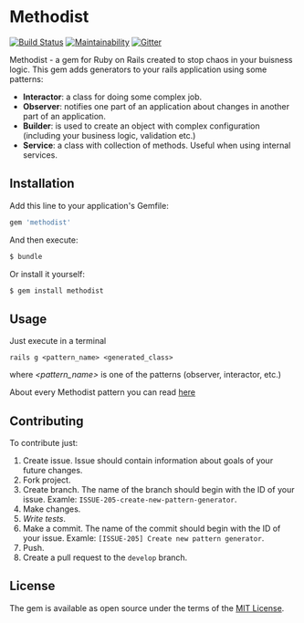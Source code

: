 # Methodist
[![Build Status](https://travis-ci.org/QNester/methodist.svg?branch=master)](https://travis-ci.org/QNester/methodist)
[![Maintainability](https://api.codeclimate.com/v1/badges/eebe37d3169041579416/maintainability)](https://codeclimate.com/github/QNester/methodist/maintainability)
[![Gitter](https://badges.gitter.im/Join%20Chat.svg)](https://gitter.im/gem-methodist/methodist?utm_source=badge&utm_medium=badge&utm_campaign=pr-badge&utm_content=badge)

Methodist - a gem for Ruby on Rails created to stop chaos in your buisness logic.
This gem adds generators to your rails application using some patterns:

- __Interactor__: a class for doing some complex job.
- __Observer__: notifies one part of an application about changes in another part of an application.
- __Builder__: is used to create an object with complex configuration (including your business logic, validation etc.)
- __Service__: a class with collection of methods. Useful when using internal services.


## Installation
Add this line to your application's Gemfile:

```ruby
gem 'methodist'
```

And then execute:
```bash
$ bundle
```

Or install it yourself:
```bash
$ gem install methodist
```

## Usage
Just execute in a terminal
```
rails g <pattern_name> <generated_class>
```
where _<pattern_name>_ is one of the patterns (observer, interactor, etc.)

About every Methodist pattern you can read [here](https://github.com/QNester/methodist/wiki)

## Contributing
To contribute just:
1) Create issue. Issue should contain information about goals of your
 future changes.
2) Fork project.
3) Create branch. The name of the branch should begin with the ID of your issue.
Examle: `ISSUE-205-create-new-pattern-generator`.
4) Make changes.
5) *Write tests*.
6) Make a commit. The name of the commit should begin with the ID of your issue.
Examle: `[ISSUE-205] Create new pattern generator`.
7) Push.
8) Create a pull request to the `develop` branch.

## License
The gem is available as open source under the terms of the [MIT License](https://opensource.org/licenses/MIT).
